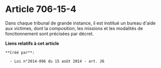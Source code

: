 # Article 706-15-4

Dans chaque tribunal de grande instance, il est institué un bureau d'aide aux victimes, dont la composition, les missions et
les modalités de fonctionnement sont précisées par décret.

**Liens relatifs à cet article**

	**Créé par**:

	  - Loi n°2014-896 du 15 août 2014 - art. 26

